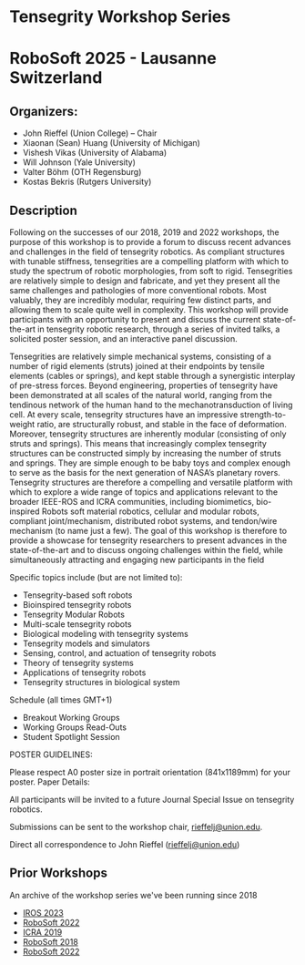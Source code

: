 #  Tensegrity Workshop Series 



# RoboSoft 2025 - Lausanne Switzerland 

 

## Organizers:

* John Rieffel (Union College) – Chair
* Xiaonan (Sean) Huang (University of Michigan)
* Vishesh Vikas (University of Alabama)
* Will Johnson (Yale University)
* Valter Böhm (OTH Regensburg)
* Kostas Bekris (Rutgers University)


## Description 
Following on the successes of our 2018, 2019 and 2022 workshops, the purpose of this workshop is to provide a forum to discuss recent advances and challenges in the field of tensegrity robotics.    As compliant structures with tunable stiffness, tensegrities are a compelling platform with which to study the spectrum of robotic morphologies, from soft to rigid.   Tensegrities are relatively simple to design and fabricate, and yet they present all the same challenges and pathologies of more conventional robots.  Most valuably, they are incredibly modular, requiring few distinct parts, and allowing them to scale quite well in complexity.  This workshop will provide participants with an opportunity to present and discuss the current state-of-the-art in tensegrity robotic research, through a series of invited talks, a solicited poster session, and an interactive panel discussion. 

Tensegrities are relatively simple mechanical systems, consisting of a number of rigid elements (struts) joined at their endpoints by tensile elements (cables or springs), and kept stable through a synergistic interplay of pre-stress forces. Beyond engineering, properties of tensegrity have been demonstrated at all scales of the natural world, ranging from the tendinous network of the human hand to the mechanotransduction of living cell. At every scale, tensegrity structures have an impressive strength-to-weight ratio, are structurally robust, and stable in the face of deformation. Moreover, tensegrity structures are inherently modular (consisting of only struts and springs). This means that increasingly complex tensegrity structures can be constructed simply by increasing the number of struts and springs. They are simple enough to be baby toys and complex enough to serve as the basis for the next generation of NASA’s planetary rovers. Tensegrity structures are therefore a compelling and versatile platform with which to explore a wide range of topics and applications relevant to the broader IEEE-ROS and ICRA communities, including biomimetics, bio-inspired Robots soft material robotics, cellular and modular robots, compliant joint/mechanism, distributed robot systems, and tendon/wire mechanism (to name just a few). The goal of this workshop is therefore to provide a showcase for tensegrity researchers to present advances in the state-of-the-art and to discuss ongoing challenges within the field, while simultaneously attracting and engaging new participants in the field

Specific topics include (but are not limited to):

* Tensegrity-based soft robots
* Bioinspired tensegrity robots
* Tensegrity Modular Robots
* Multi-scale tensegrity robots
* Biological modeling with tensegrity systems
* Tensegrity models and simulators
* Sensing, control, and actuation of tensegrity robots
* Theory of tensegrity systems
* Applications of tensegrity robots
* Tensegrity structures in biological system

Schedule (all times GMT+1)

* Breakout Working Groups
* Working Groups Read-Outs
* Student Spotlight Session
 

POSTER GUIDELINES:

Please respect A0 poster size in portrait orientation (841x1189mm) for your poster.
Paper Details:

All participants will be invited to a future Journal Special Issue on tensegrity robotics.

Submissions can be sent to the workshop chair,  rieffelj@union.edu.

Direct all correspondence to John Rieffel (rieffelj@union.edu)

## Prior Workshops

An archive of the workshop series we've been running since 2018

* [IROS 2023](https://www.eng.yale.edu/faboratory/tensegrityworkshop/)
* [RoboSoft 2022](https://muse.union.edu/tensegrity/)
* [ICRA 2019](https://muse.union.edu/tensegrity/icra-2019/)
* [RoboSoft 2018](https://muse.union.edu/robosoft-tensegrity-workshop/)
* [RoboSoft 2022](https://tensegrity-robotics.github.io/prior_workshops)
